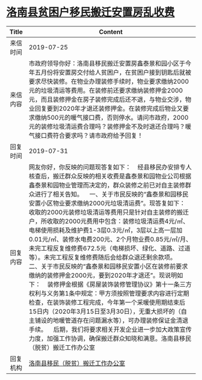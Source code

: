 # <a href="http://www.shangluo.gov.cn/zmhd/ldxxxx.jsp?urltype=leadermail.LeaderMailContentUrl&wbtreeid=1112&leadermailid=5377">洛南县贫困户移民搬迁安置房乱收费</a>
|Title|Content|
|:---:|---|
|来信时间|2019-07-25|
|来信内容|市政府领导你好：洛南县移民搬迁安置房鑫泰景和园小区于今年五月份将安置房交付给人贫困户，在贫困户接到钥匙后就被要求尽快装修。在物业办理装修手续时，物业要求缴纳2000元的垃圾清运等费用。在装修前还要求缴纳装修押金2000元，而且装修押金在房子装修完成后还不退，与物业交涉，物业回复要到2020年才退还装修押金。在装修完成后物业又要求缴纳500元的暖气接口费，否则停水。请问市政府，2000元的装修垃圾清运费合理吗？装修押金不及时退还合理吗？暖气接口费符合要求吗？请市政府给予回复！|
|回复时间|2019-07-31|
|回复内容|网友你好，你反映的问题现答复如下：    经县移民办安排专人核查后，搬迁群众反映的相关收费是鑫泰景和园物业公司根据鑫泰景和园物业管理而决定的，群众装修之前已对自主装修群众进行了相关告知。    一、关于市民反映的“鑫泰景和园移民安置小区物业要求缴纳2000元垃圾清运费”。现答复如下：    收取的2000元装修垃圾清运等费用只是针对自主装修的搬迁户，所收取的2000元费用中包含：装修垃圾清运费4元/㎡、电梯使用损耗及维护费1-3层0.3元/㎡，3层以上高一层加0.01元/㎡、装修水电费200元、2个月物业费0.85元/㎡/月、未完工程反复维修费672.5元（电梯损坏、绿化、道路、过道等）。未完工程反复维修费随后会给群众退还剩余款项。    二、关于市民反映的“鑫泰景和园移民安置小区在装修前要求缴纳的装修押金2000元，要到2020年才退还”。现说明如下：    装修押金根据《房屋装饰装修管理协议》第十一条三方权利与义务第1条中规定：甲方须按照管理要求内容进行定期检查，在装饰装修工程完成，今年第一个采暖使用期结束后15日内（2020年3月15日至3月30日），无重大损坏的（自主铺设的地暖管道存在问题漏水等），可办理装修保证金清退手续。    后期，我们将要求相关开发企业进一步加大政策宣传力度，加强工作协调，确保搬迁群众知晓和满意。洛南县移民（脱贫）搬迁工作办公室|
|回复机构|<a href="../../categories/agencies/洛南县移民（脱贫）搬迁工作办公室.md">洛南县移民（脱贫）搬迁工作办公室</a>|